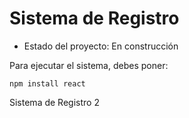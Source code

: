 <h1> Sistema de Registro </h1>

- Estado del proyecto: En construcción

Para ejecutar el sistema, debes poner:

```npm install react```

Sistema de Registro 2 

